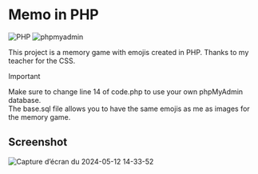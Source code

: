# Memo in PHP
![PHP](https://img.shields.io/badge/php-%23777BB4.svg?style=for-the-badge&logo=php&logoColor=white)
![phpmyadmin](https://img.shields.io/badge/PHPMyAdmin-grey?style=for-the-badge&logo=phpmyadmin)

This project is a memory game with emojis created in PHP. Thanks to my teacher for the CSS. <br>

>[!IMPORTANT]
>Make sure to change line 14 of code.php to use your own phpMyAdmin database.<br>
>The base.sql file allows you to have the same emojis as me as images for the memory game.<br>

## Screenshot 
![Capture d’écran du 2024-05-12 14-33-52](https://github.com/RobinBouvier/memo-php/assets/102693118/9514f4aa-3322-471c-abdc-a13486ade5b4)
